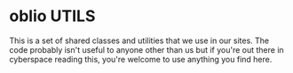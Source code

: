 oblio UTILS
=====

This is a set of shared classes and utilities that we use in our sites. The code probably isn't useful to anyone other than us but if you're out there in cyberspace reading this, you're welcome to use anything you find here.
